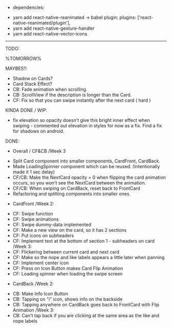 * dependencies:
- yarn add react-native-reanimated -> babel plugin: plugins: ['react-native-reanimated/plugin'],
- yarn add react-native-gesture-handler
- yarn add react-native-vector-icons



_____________________________________



TODO:

%TOMORROW%



MAYBES?:
- Shadow on Cards?
- Card Stack Effect?
- CB: Fade animation when scrolling.
- CB: ScrollView if the description is longer than the Card.
- CF: Fix so that you can swipe instantly after the next card ( hard )



KINDA DONE / WIP: 
- fix elevation so opacity doesn't give this bright inner effect when swiping - commented out elevation in styles for now as a fix. Find a fix for shadows on android.


DONE: 
* Overall / CF&CB
/Week 3
- Split Card component into smaller components, CardFront, CardBack.
- Made LoadingSpinner component which can be reused. (Intentionally made it 1 sec delay)
- CF/CB: Make the NextCard opacity = 0 when flipping the card animation occurs, so you won't see the NextCard between the animation.
- CF/CB: When swiping on CardBack, reset back to FrontCard
- Refactoring and splitting components into smaller ones.



* CardFront
/Week 2:
- CF: Swipe function
- CF: Swipe animations
- CF: Swipe dummy-data implemented
- CF: Make a new view on the card, so it has 2 sections
- CF: Put icons on subheaders
- CF: Implement text at the bottom of section 1 - subheaders on card
/Week 3:
- CF: Flickering between current card and next card
- CF: Make so the nope and like labels appears a little later when panning
- CF: Implement center icon
- CF: Press on Icon Button makes Card Flip Animation
- CF: Loading spinner when loading the swipe screen


* CardBack
/Week 2:
- CB: Make Info Icon Button
- CB: Tapping on "i" icon, shows info on the backside
- CB: Tapping anywhere on CardBack goes back to FrontCard with Flip Animation
/Week 3:
- CB: Can't tap back if you are clicking at the same area as the like and nope labels

